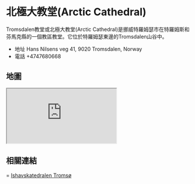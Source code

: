 # 北極大教堂(Arctic Cathedral)

Tromsdalen教堂或北極大教堂(Arctic Cathedral)是挪威特羅姆瑟市在特羅姆斯和芬馬克縣的一個教區教堂。它位於特羅姆瑟東邊的Tromsdalen山谷中。

- 地址 Hans Nilsens veg 41, 9020 Tromsdalen, Norway
- 電話 +4747680668

## 地圖

<iframe src="https://www.google.com/maps/embed?pb=!1m14!1m8!1m3!1d5550.4087782057!2d18.987479!3d69.648055!3m2!1i1024!2i768!4f13.1!3m3!1m2!1s0x45c4c4e4d949bb99%3A0xbaf6c8e4e9ccd3f4!2sArctic%20Cathedral!5e0!3m2!1sen!2stw!4v1690570169313!5m2!1sen!2stw" allowfullscreen="" loading="lazy" referrerpolicy="no-referrer-when-downgrade"></iframe>

## 相關連結

= [Ishavskatedralen Tromsø](https://www.ishavskatedralen.no/info/)
